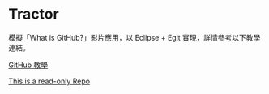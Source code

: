 # Tractor
模擬「What is GitHub?」影片應用，以 Eclipse + Egit 實現，詳情參考以下教學連結。

[GitHub 教學](https://javatoybox.blogspot.com/2018/02/github-egit-part-8-github.html)

[This is a read-only Repo](https://github.com/blog/2460-archiving-repositories)
